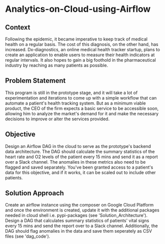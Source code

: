 # Analytics-on-Cloud-using-Airflow
## Context
Following the epidemic, it became imperative to keep track of medical health on a regular basis. The cost of this diagnosis, on the other hand, has increased. Dx-diagnostics, an online medical health tracker startup, plans to create an application to enable users to measure their health indicators at regular intervals. It also hopes to gain a big foothold in the pharmaceutical industry by reaching as many patients as possible.
## Problem Statement
This program is still in the prototype stage, and it will take a lot of experimentation and iterations to come up with a simple workflow that can automate a patient's health tracking system. But as a minimum viable product, the CEO of the firm expects a basic service to be accessible soon, allowing him to analyze the market's demand for it and make the necessary decisions to improve or alter the services provided.
## Objective
Design an Airflow DAG in the cloud to serve as the prototype's backend data architecture. The DAG should calculate the summary statistics of the heart rate and O2 levels of the patient every 15 mins and send it as a report over a Slack channel. The anomalies in these metrics also need to be flagged and saved separately. You've been granted access to a patient's data for this objective, and if it works, it can be scaled out to include other patients.
## Solution Approach
Create an airflow instance using the composer on Google Cloud Platform and once the environment is created, update it with the additional packages needed in cloud shell i.e. pypi-packages (see 'Solution_Architecture').
Design a DAG that calculates summary statistics of patients' vital signs every 15 mins and send the report over to a Slack channel. Additionally, the DAG should flag anomalies in the data and save them seperately as CSV files (see 'dag_code').
